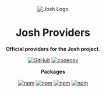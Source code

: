 <div align="center">

![Josh Logo](https://evie.codes/josh-light.png)

# Josh Providers

**Official providers for the Josh project.**

[![GitHub](https://img.shields.io/github/license/josh-development/providers)](https://github.com/josh-development/providers/blob/main/LICENSE.md)
[![codecov](https://codecov.io/gh/josh-development/providers/branch/main/graph/badge.svg?token=JnJcjxqT3k)](https://codecov.io/gh/josh-development/providers)

**Packages**

[![npm](https://img.shields.io/npm/v/@joshdb/json?color=crimson&logo=npm&style=flat-square&label=@joshdb/json)](https://www.npmjs.com/package/@joshdb/json)
[![npm](https://img.shields.io/npm/v/@joshdb/map?color=crimson&logo=npm&style=flat-square&label=@joshdb/map)](https://www.npmjs.com/package/@joshdb/map)
[![npm](https://img.shields.io/npm/v/@joshdb/mongo?color=crimson&logo=npm&style=flat-square&label=@joshdb/mongo)](https://www.npmjs.com/package/@joshdb/mongo)
[![npm](https://img.shields.io/npm/v/@joshdb/redis?color=crimson&logo=npm&style=flat-square&label=@joshdb/redis)](https://www.npmjs.com/package/@joshdb/redis)

</div>

